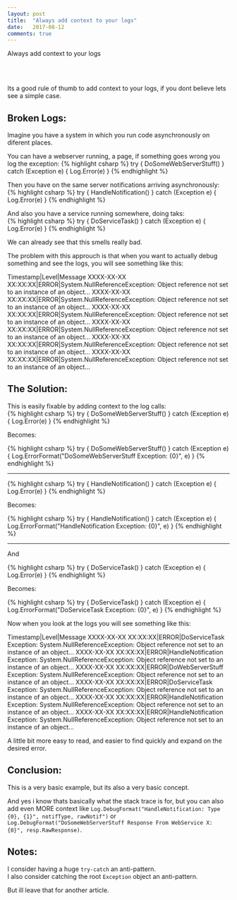 ```yaml
---
layout: post
title:  "Always add context to your logs"
date:   2017-08-12
comments: true
---
```


<p class="intro"><span class="dropcap">A</span>lways add context to your logs</p><br /><br />


Its a good rule of thumb to add context to your logs, if you dont believe lets see a simple case.  


## Broken Logs:
Imagine you have a system in which you run code asynchronously on diferent places.  

You can have a webserver running, a page, if something goes wrong you log the exception:
{% highlight csharp %}
  try {
    DoSomeWebServerStuff()
  }
  catch (Exception e) {
    Log.Error(e)
  }
{% endhighlight %}

Then you have on the same server notifications arriving asynchronously:
{% highlight csharp %}
  try {
    HandleNotification()
  }
  catch (Exception e) {
    Log.Error(e)
  }
{% endhighlight %}

And also you have a service running somewhere, doing taks:  
{% highlight csharp %}
  try {
    DoServiceTask()
  }
  catch (Exception e) {
    Log.Error(e)
  }
{% endhighlight %}

We can already see that this smells really bad.  

The problem with this approuch is that when you want to actually debug something and see the logs, you will see something like this:  

Timestamp|Level|Message
XXXX-XX-XX XX:XX:XX|ERROR|System.NullReferenceException: Object reference not set to an instance of an object...
XXXX-XX-XX XX:XX:XX|ERROR|System.NullReferenceException: Object reference not set to an instance of an object...
XXXX-XX-XX XX:XX:XX|ERROR|System.NullReferenceException: Object reference not set to an instance of an object...
XXXX-XX-XX XX:XX:XX|ERROR|System.NullReferenceException: Object reference not set to an instance of an object...
XXXX-XX-XX XX:XX:XX|ERROR|System.NullReferenceException: Object reference not set to an instance of an object...
XXXX-XX-XX XX:XX:XX|ERROR|System.NullReferenceException: Object reference not set to an instance of an object...

## The Solution:  
This is easily fixable by adding context to the log calls:  
{% highlight csharp %}
  try {
    DoSomeWebServerStuff()
  }
  catch (Exception e) {
    Log.Error(e)
  }
{% endhighlight %}

Becomes:

{% highlight csharp %}
  try {
    DoSomeWebServerStuff()
  }
  catch (Exception e) {
    Log.ErrorFormat("DoSomeWebServerStuff Exception: {0}", e)
  }
{% endhighlight %}

<hr />

{% highlight csharp %}
  try {
    HandleNotification()
  }
  catch (Exception e) {
    Log.Error(e)
  }
{% endhighlight %}

Becomes:

{% highlight csharp %}
  try {
    HandleNotification()
  }
  catch (Exception e) {
    Log.ErrorFormat("HandleNotification Exception: {0}", e)
  }
{% endhighlight %}

<hr />

And

{% highlight csharp %}
  try {
    DoServiceTask()
  }
  catch (Exception e) {
    Log.Error(e)
  }
{% endhighlight %}

Becomes: 

{% highlight csharp %}
  try {
    DoServiceTask()
  }
  catch (Exception e) {
    Log.ErrorFormat("DoServiceTask Exception: {0}", e)
  }
{% endhighlight %}

Now when you look at the logs you will see something like this:  

Timestamp|Level|Message
XXXX-XX-XX XX:XX:XX|ERROR|DoServiceTask Exception: System.NullReferenceException: Object reference not set to an instance of an object...
XXXX-XX-XX XX:XX:XX|ERROR|HandleNotification Exception: System.NullReferenceException: Object reference not set to an instance of an object...
XXXX-XX-XX XX:XX:XX|ERROR|DoWebServerStuff Exception: System.NullReferenceException: Object reference not set to an instance of an object...
XXXX-XX-XX XX:XX:XX|ERROR|DoServiceTask Exception: System.NullReferenceException: Object reference not set to an instance of an object...
XXXX-XX-XX XX:XX:XX|ERROR|HandleNotification Exception: System.NullReferenceException: Object reference not set to an instance of an object...
XXXX-XX-XX XX:XX:XX|ERROR|HandleNotification Exception: System.NullReferenceException: Object reference not set to an instance of an object...

A little bit more easy to read, and easier to find quickly and expand on the desired error.

## Conclusion:

This is a very basic example, but its also a very basic concept.   

And yes i know thats basically what the stack trace is for, but you can also add even MORE context like `Log.DebugFormat("HandleNotification: Type {0}, {1}", notifType, rawNotif")` or `Log.DebugFormat("DoSomeWebServerStuff Response From WebService X: {0}", resp.RawResponse)`.  


## Notes:
I consider having a huge `try-catch` an anti-pattern.  
I also consider catching the root `Exception` object an anti-pattern.  

But ill leave that for another article.